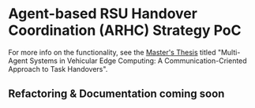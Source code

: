 # Agent-based RSU Handover Coordination (ARHC) Strategy PoC

For more info on the functionality, see the [Master's Thesis](#) titled "Multi-Agent Systems in Vehicular Edge Computing: A Communication-Criented Approach to Task Handovers".

## Refactoring & Documentation coming soon
